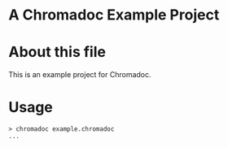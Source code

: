 
A Chromadoc Example Project
===========================

# About this file
This is an example project for Chromadoc.

# Usage
```
> chromadoc example.chromadoc
...
```


<style>
@import "/docs/custom.css"
</style> 

[modeline]: # ( vim: set spell fo+=a path+=../ suffixesadd+=.md: )
